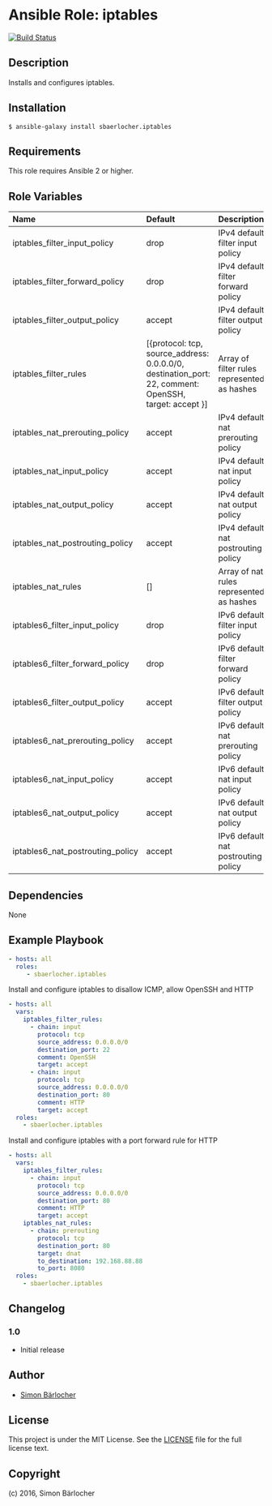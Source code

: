 # Ansible Role: iptables
[![Build Status](https://travis-ci.org/sbaerlocher/ansible.iptables.svg?branch=master)](https://travis-ci.org/sbaerlocher/ansible.iptables)

## Description

Installs and configures iptables.

## Installation

```
$ ansible-galaxy install sbaerlocher.iptables
```

## Requirements

This role requires Ansible 2 or higher.

## Role Variables

| Name                             | Default                                                                                               | Description                                 |
|:---------------------------------|:------------------------------------------------------------------------------------------------------|:--------------------------------------------|
| iptables_filter_input_policy     | drop                                                                                                  | IPv4 default filter input policy            |
| iptables_filter_forward_policy   | drop                                                                                                  | IPv4 default filter forward policy          |
| iptables_filter_output_policy    | accept                                                                                                | IPv4 default filter output policy           |
| iptables_filter_rules            | [{protocol: tcp, source_address: 0.0.0.0/0, destination_port: 22, comment: OpenSSH, target: accept }] | Array of filter rules represented as hashes |
| iptables_nat_prerouting_policy   | accept                                                                                                | IPv4 default nat prerouting policy          |
| iptables_nat_input_policy        | accept                                                                                                | IPv4 default nat input policy               |
| iptables_nat_output_policy       | accept                                                                                                | IPv4 default nat output policy              |
| iptables_nat_postrouting_policy  | accept                                                                                                | IPv4 default nat postrouting policy         |
| iptables_nat_rules               | []                                                                                                    | Array of nat rules represented as hashes    |
| iptables6_filter_input_policy    | drop                                                                                                  | IPv6 default filter input policy            |
| iptables6_filter_forward_policy  | drop                                                                                                  | IPv6 default filter forward policy          |
| iptables6_filter_output_policy   | accept                                                                                                | IPv6 default filter output policy           |
| iptables6_nat_prerouting_policy  | accept                                                                                                | IPv6 default nat prerouting policy          |
| iptables6_nat_input_policy       | accept                                                                                                | IPv6 default nat input policy               |
| iptables6_nat_output_policy      | accept                                                                                                | IPv6 default nat output policy              |
| iptables6_nat_postrouting_policy | accept                                                                                                | IPv6 default nat postrouting policy         |

## Dependencies

None

## Example Playbook

```yml
- hosts: all
  roles:
     - sbaerlocher.iptables
```
Install and configure iptables to disallow ICMP, allow OpenSSH and HTTP
```yaml
- hosts: all
  vars:
    iptables_filter_rules:
      - chain: input
        protocol: tcp
        source_address: 0.0.0.0/0
        destination_port: 22
        comment: OpenSSH
        target: accept
      - chain: input
        protocol: tcp
        source_address: 0.0.0.0/0
        destination_port: 80
        comment: HTTP
        target: accept
  roles:
    - sbaerlocher.iptables
```

Install and configure iptables with a port forward rule for HTTP
```yaml
- hosts: all
  vars:
    iptables_filter_rules:
      - chain: input
        protocol: tcp
        source_address: 0.0.0.0/0
        destination_port: 80
        comment: HTTP
        target: accept
    iptables_nat_rules:
      - chain: prerouting
        protocol: tcp
        destination_port: 80
        target: dnat
        to_destination: 192.168.88.88
        to_port: 8080
  roles:
    - sbaerlocher.iptables
```

## Changelog

### 1.0

* Initial release

## Author

* [Simon Bärlocher](https://sbaerlocher.ch)
 
## License

This project is under the MIT License. See the [LICENSE](https://sbaerlo.ch/licence) file for the full license text.

## Copyright

(c) 2016, Simon Bärlocher